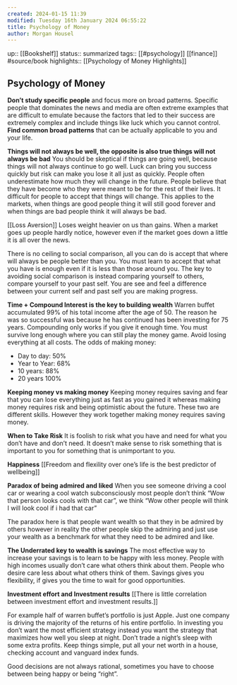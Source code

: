 ```yaml
---
created: 2024-01-15 11:39
modified: Tuesday 16th January 2024 06:55:22
title: Psychology of Money
author: Morgan Housel
---
```

up::  [[Bookshelf]]
status:: summarized
tags:: [[#psychology]] [[finance]] #source/book
highlights:: [[Psychology of Money Highlights]]
## Psychology of Money


**Don’t study specific people** and focus more on broad patterns. Specific people that dominates the news and media are often extreme examples that are difficult to emulate because the factors that led to their success are extremely complex and include things like luck which you cannot control.
**Find common broad patterns** that can be actually applicable to you and your life.


**Things will not always be well, the opposite is also true things will not always be bad**
You should be skeptical if things are going well, because things will not always continue to go well. Luck can bring you success quickly but risk can make you lose it all just as quickly.
People often underestimate how much they will change in the future. People believe that they have become who they were meant to be for the rest of their lives. It difficult for people to accept that things will change.
This applies to the markets, when things are good people thing it will still good forever and when things are bad people think it will always be bad.

[[Loss Aversion]]
Loses weight heavier on us than gains. When a market goes up people hardly notice, however even if the market goes down a little it is all over the news.

There is no ceiling to social comparison, all you can do is accept that where will always be people better than you.
You must learn to accept that what you have is enough even if it is less than those around you. The key to avoiding social comparison is instead comparing yourself to others, compare yourself to your past self. You are see and feel a difference between your current self and past self you are making progress.

**Time + Compound Interest is the key to building wealth**
Warren buffet accumulated 99% of his total income after the age of 50. The reason he was so successful was because he has continued has been investing for 75 years.
Compounding only works if you give it enough time. You must survive long enough where you can still play the money game. Avoid losing everything at all costs.
The odds of making money:
- Day to day: 50%
- Year to Year: 68%
- 10 years: 88%
- 20 years 100%

**Keeping money vs making money**
Keeping money requires saving and fear that you can lose everything just as fast as you gained it whereas making money requires risk and being optimistic about the future. These two are different skills. However they work together making money requires saving money.

**When to Take Risk**
It is foolish to risk what you have and need for what you don’t have and don’t need.
It doesn’t make sense to risk something that is important to you for something that is unimportant to you.

**Happiness**
[[Freedom and flexility over one’s life is the best predictor of wellbeing]]


**Paradox of being admired and liked**
When you see someone driving a cool car or wearing a cool watch subconsciously most people don’t think “Wow that person looks cools with that car”, we think “Wow other people will think I will look cool if i had that car”

The paradox here is that people want wealth so that they in be admired by others however in reality the other people skip the admiring and just use your wealth as a benchmark for what they need to be admired and like.


**The Underrated key to wealth is savings**
The most effective way to increase your savings is to learn to be happy with less money.
People with high incomes usually don’t care what others think about them. People who desire care less about what others think of them.
Savings gives you flexibility, if gives you the time to wait for good opportunities.

**Investment effort and Investment results**
[[There is little correlation between investment effort and investment results.]]


For example half of warren buffet’s portfolio is just Apple. Just one company is driving the majority of the returns of his entire portfolio.
In investing you don’t want the most efficient strategy instead you want the strategy that maximizes how well you sleep at night. Don’t trade a night’s sleep with some extra profits.
Keep things simple, put all your net worth in a house, checking account and vanguard index funds.

Good decisions are not always rational, sometimes you have to choose between being happy or being “right”.
